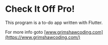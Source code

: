# Check It Off Pro!

This program is a to-do app written with Flutter.

For more info goto [www.grimshawcoding.com](https://www.grimshawcoding.com/)
